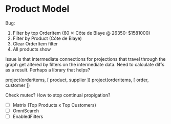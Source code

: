 # Product Model

Bug:
1. Filter by top OrderItem (60 ✕ Côte de Blaye @ 26350: $1581000)
2. Filter by Product (Côte de Blaye)
3. Clear OrderItem filter
4. All products show

Issue is that intermediate connections for projections that travel through the graph get altered by filters on the intermediate data. Need to calculate diffs as a result. Perhaps a library that helps?

project(orderitems, [ product, supplier ])
project(orderitems, [ order, customer ])


Check mutex? How to stop continual propigation?

- [ ] Matrix (Top Products x Top Customers)
- [ ] OmniSearch
- [ ] EnabledFilters

